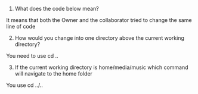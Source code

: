 1. What does the code below mean?

It means that both the Owner and the collaborator tried to change the same line of code

2. How would you change into one directory above the current working directory?

You need to use cd .. 

3. If the current working directory is home/media/music
which command will navigate to the home folder

You use cd ../..